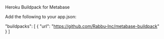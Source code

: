 Heroku Buildpack for Metabase

Add the following to your app.json:

"buildpacks": [
  {
    "url": "https://github.com/Rabbu-Inc/metabase-buildpack"
  }
]
